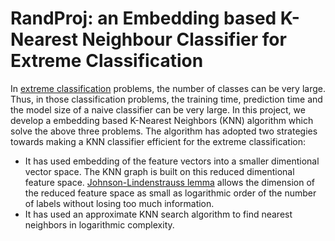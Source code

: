 # RandProj: an Embedding based K-Nearest Neighbour Classifier for Extreme Classification
In [extreme classification](http://manikvarma.org/downloads/XC/XMLRepository.html) problems, 
the number of classes can be very large. Thus,
in those classification problems, the training time, prediction time and the model
size of a naive classifier can be very large. In this project, we develop a 
embedding based K-Nearest Neighbors (KNN) algorithm which solve the above three problems. 
The algorithm has adopted two strategies towards making a KNN classifier efficient
for the extreme classification:
- It has used embedding of the feature vectors into a smaller dimentional vector space.
The KNN graph is built on this reduced dimentional feature space. 
[Johnson-Lindenstrauss lemma](https://en.wikipedia.org/wiki/Johnson%E2%80%93Lindenstrauss_lemma)
allows the dimension of the reduced feature space as small as logarithmic order of the number
of labels without losing too much information.
- It has used an approximate KNN search algorithm to find nearest neighbors in logarithmic
complexity.


